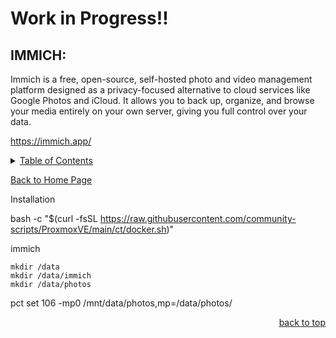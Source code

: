 # Work in Progress!!

<a id="readme_top"></a>
## IMMICH:

Immich is a free, open-source, self-hosted photo and video management platform designed as a privacy-focused alternative to cloud services like Google Photos and iCloud. It allows you to back up, organize, and browse your media entirely on your own server, giving you full control over your data.



https://immich.app/


<details>
<summary><u>Table of Contents</u></summary>

+ <a href="#immich">immich</a>

</details> 

<a href="https://github.com/HomeStudiosDIY/HomeStudiosDIY/blob/main/README.md">Back to Home Page</a>



Installation



bash -c "$(curl -fsSL https://raw.githubusercontent.com/community-scripts/ProxmoxVE/main/ct/docker.sh)"

immich

	mkdir /data
	mkdir /data/immich
	mkdir /data/photos

pct set 106 -mp0 /mnt/data/photos,mp=/data/photos/




<p align="right"><a href="#readme_top">back to top</a></p>



